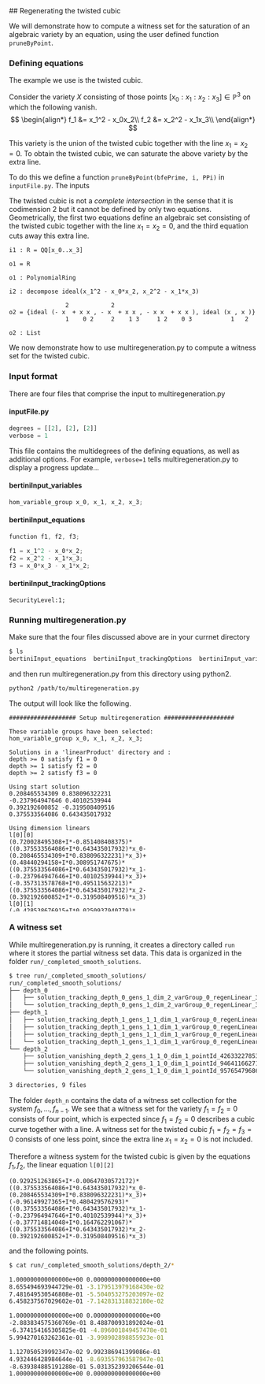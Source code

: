 <link rel="stylesheet" href="modest.css">
<style>
pre, code, pre code {
  max-height: 400px;
}
</style>
## Regenerating the twisted cubic

We will demonstrate how to compute a witness set for the saturation of 
an algebraic variety by an equation, using the user defined function 
`pruneByPoint`.

### Defining equations
The example we use is the twisted cubic. 

Consider the variety $X$ consisting of those points $[x_0:x_1:x_2:x_3] \in 
\mathbb{P}^3$ on which the following vanish.
$$
\begin{align*}
    f_1 &= x_1^2 - x_0x_2\\
    f_2 &= x_2^2 - x_1x_3\\
\end{align*}
$$

This variety is the union of the twisted cubic together with the line 
$x_1=x_2=0$. To obtain the twisted cubic, we can saturate the above 
variety by the extra line. 

To do this we define a function `pruneByPoint(bfePrime, i, PPi)` in 
`inputFile.py`. The inputs

The twisted cubic is not a *complete intersection* in the sense that it 
is codimension $2$ but it cannot be defined by only two equations. 
Geometrically, the first two equations define an algebraic set 
consisting of the twisted cubic together with the line $x_1=x_2=0$, and 
the third equation cuts away this extra line.

```
i1 : R = QQ[x_0..x_3]

o1 = R

o1 : PolynomialRing

i2 : decompose ideal(x_1^2 - x_0*x_2, x_2^2 - x_1*x_3)

                2            2
o2 = {ideal (- x  + x x , - x  + x x , - x x  + x x ), ideal (x , x )}
                1    0 2     2    1 3     1 2    0 3           1   2

o2 : List
```

We now demonstrate how to use multiregeneration.py to compute a witness 
set for the twisted cubic.

### Input format

There are four files that comprise the input to multiregeneration.py

#### inputFile.py
```python
degrees = [[2], [2], [2]]
verbose = 1
```
This file contains the multidegrees of the defining equations, as well 
as additional options. For example, `verbose=1` tells 
multiregeneration.py to display a progress update...

#### bertiniInput_variables
```c
hom_variable_group x_0, x_1, x_2, x_3;
```
#### bertiniInput_equations
```c
function f1, f2, f3;

f1 = x_1^2 - x_0*x_2;
f2 = x_2^2 - x_1*x_3;
f3 = x_0*x_3 - x_1*x_2;
```
#### bertiniInput_trackingOptions
```
SecurityLevel:1;
```

### Running multiregeneration.py

Make sure that the four files discussed above are in your currnet 
directory
```bash
$ ls
bertiniInput_equations  bertiniInput_trackingOptions  bertiniInput_variables  inputFile.py
```
and then run multiregeneration.py from this directory using python2.
```bash
python2 /path/to/multiregeneration.py
```
The output will look like the following.
```
################### Setup multiregeneration ####################

These variable groups have been selected:
hom_variable_group x_0, x_1, x_2, x_3;

Solutions in a 'linearProduct' directory and :
depth >= 0 satisfy f1 = 0
depth >= 1 satisfy f2 = 0
depth >= 2 satisfy f3 = 0

Using start solution
0.208465534309 0.838096322231
-0.237964947646 0.40102539944
0.392192600852 -0.319508409516
0.375533564086 0.643435017932

Using dimension linears
l[0][0]
(0.720028495308+I*-0.851408408375)*((0.375533564086+I*0.643435017932)*x_0-(0.208465534309+I*0.838096322231)*x_3)+(0.48440294158+I*0.308951747675)*((0.375533564086+I*0.643435017932)*x_1-(-0.237964947646+I*0.40102539944)*x_3)+(-0.357313578768+I*0.495115632213)*((0.375533564086+I*0.643435017932)*x_2-(0.392192600852+I*-0.319508409516)*x_3)
l[0][1]
(-0.428538676915+I*0.0250937940779)*((0.375533564086+I*0.643435017932)*x_0-(0.208465534309+I*0.838096322231)*x_3)+(-0.610868370016+I*0.0271485946123)*((0.375533564086+I*0.643435017932)*x_1-(-0.237964947646+I*0.40102539944)*x_3)+(-0.95279658392+I*-0.253642041076)*((0.375533564086+I*0.643435017932)*x_2-(0.392192600852+I*-0.319508409516)*x_3)
l[0][2]
(0.929251263865+I*-0.00647030572172)*((0.375533564086+I*0.643435017932)*x_0-(0.208465534309+I*0.838096322231)*x_3)+(-0.96149927365+I*0.480429576293)*((0.375533564086+I*0.643435017932)*x_1-(-0.237964947646+I*0.40102539944)*x_3)+(-0.377714814048+I*0.164762291067)*((0.375533564086+I*0.643435017932)*x_2-(0.392192600852+I*-0.319508409516)*x_3)

Using degree linears
(-0.922909581578 + I*0.520281817425)*x_0+(-0.222559515157 + I*0.971260056134)*x_1+(0.441457019179 + I*0.421252304705)*x_2+(0.923740150129 + I*0.663831700427)*x_3
(0.517698381776 + I*-0.735750317496)*x_0+(-0.921836097918 + I*0.0895617802129)*x_1+(-0.358866235243 + I*-0.145384839885)*x_2+(0.0579076672446 + I*0.747067964401)*x_3
('exploring tree in order', 'depthFirst')

################### Starting multiregeneration ####################

PROGRESS
Depth 0: 2
Depth 1: 4
Depth 2: 3

----------------------------------------------------------------
| # smooth isolated solutions  | # of general linear equations |
| found                        | added with variables in group |
----------------------------------------------------------------
                               | 0
----------------------------------------------------------------
  3                              1  
Done.
```

### A witness set
While multiregeneration.py is running, it creates a directory called 
`run` where it stores the partial witness set data. This data is 
organized in the folder `run/_completed_smooth_solutions`.
```bash
$ tree run/_completed_smooth_solutions/
run/_completed_smooth_solutions/
├── depth_0
│   ├── solution_tracking_depth_0_gens_1_dim_2_varGroup_0_regenLinear_3_pointId_602645055533_44034358559
│   └── solution_tracking_depth_0_gens_1_dim_2_varGroup_0_regenLinear_3_pointId_602645055533_826344570835
├── depth_1
│   ├── solution_tracking_depth_1_gens_1_1_dim_1_varGroup_0_regenLinear_3_pointId_44034358559_946411662718
│   ├── solution_tracking_depth_1_gens_1_1_dim_1_varGroup_0_regenLinear_3_pointId_44034358559_957654796862
│   ├── solution_tracking_depth_1_gens_1_1_dim_1_varGroup_0_regenLinear_3_pointId_826344570835_426332278539
│   └── solution_tracking_depth_1_gens_1_1_dim_1_varGroup_0_regenLinear_3_pointId_826344570835_931580444520
└── depth_2
    ├── solution_vanishing_depth_2_gens_1_1_0_dim_1_pointId_426332278539_426332278539
    ├── solution_vanishing_depth_2_gens_1_1_0_dim_1_pointId_946411662718_946411662718
    └── solution_vanishing_depth_2_gens_1_1_0_dim_1_pointId_957654796862_957654796862

3 directories, 9 files
```

The folder `depth_n` contains the data of a witness set collection for 
the system $f_0, \ldots, f_{n-1}$. We see that a witness set for the 
variety $f_1=f_2=0$ consists of four point, which is expected since $f_1 
= f_2 = 0$ describes a cubic curve together with a line. A witness set 
for the twisted cubic $f_1 = f_2 = f_3 = 0$ consists of one less point, 
since the extra line $x_1 = x_2 = 0$ is not included.

Therefore a witness system for the twisted cubic is given by the 
equations $f_1, f_2$, the linear equation `l[0][2]`
```
(0.929251263865+I*-0.00647030572172)*((0.375533564086+I*0.643435017932)*x_0-(0.208465534309+I*0.838096322231)*x_3)+(-0.96149927365+I*0.480429576293)*((0.375533564086+I*0.643435017932)*x_1-(-0.237964947646+I*0.40102539944)*x_3)+(-0.377714814048+I*0.164762291067)*((0.375533564086+I*0.643435017932)*x_2-(0.392192600852+I*-0.319508409516)*x_3)
```
and the following points.
```bash 
$ cat run/_completed_smooth_solutions/depth_2/*

1.000000000000000e+00 0.000000000000000e+00
8.655494693944729e-01 -3.179513979168430e-02
7.481649530546808e-01 -5.504053275203097e-02
6.458237567029602e-01 -7.142831318832180e-02

1.000000000000000e+00 0.000000000000000e+00
-2.883834575360769e-01 8.488700931892024e-01
-6.374154165305825e-01 -4.896001849457478e-01
5.994270163262361e-01 -3.998902898855923e-01

1.127050539992347e-02 9.992386941399086e-01
4.932446428984644e-01 -8.693557963587947e-01
-8.639384885191288e-01 5.031352393206544e-01
1.000000000000000e+00 0.000000000000000e+00
```
